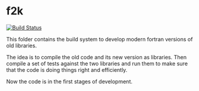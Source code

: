 f2k
===

[![Build Status](https://travis-ci.org/mraveri/f2k.svg?branch=master)](https://travis-ci.org/mraveri/f2k)

This folder contains the build system to develop modern fortran versions of old libraries.

The idea is to compile the old code and its new version as libraries. 
Then compile a set of tests against the two libraries and run them to make sure that the
code is doing things right and efficiently.

Now the code is in the first stages of development.